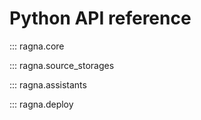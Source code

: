 # Python API reference

::: ragna.core

::: ragna.source_storages

::: ragna.assistants

::: ragna.deploy
